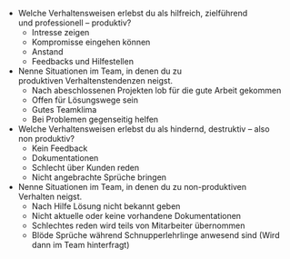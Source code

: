 -   Welche Verhaltensweisen erlebst du als hilfreich, zielführend und professionell – produktiv?​
	- Intresse zeigen
	- Kompromisse eingehen können
	- Anstand
	- Feedbacks und Hilfestellen
-   Nenne Situationen im Team, in denen du zu produktiven Verhaltenstendenzen neigst.​
	- Nach abeschlossenen Projekten lob für die gute Arbeit gekommen
	- Offen für Lösungswege sein
	- Gutes Teamklima
	- Bei Problemen gegenseitig helfen
-   Welche Verhaltensweisen erlebst du als hindernd, destruktiv – also non produktiv?​
	- Kein Feedback
	- Dokumentationen
	- Schlecht über Kunden reden
	- Nicht angebrachte Sprüche bringen
-   Nenne Situationen im Team, in denen du zu non-produktiven Verhalten neigst.​
	- Nach Hilfe Lösung nicht bekannt geben
	- Nicht aktuelle oder keine vorhandene Dokumentationen
	- Schlechtes reden wird teils von Mitarbeiter übernommen
	- Blöde Sprüche während Schnupperlehrlinge anwesend sind (Wird dann im Team hinterfragt)